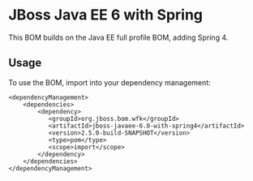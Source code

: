 JBoss Java EE 6 with Spring
===============================

This BOM builds on the Java EE full profile BOM, adding Spring 4.
  
Usage
-----

To use the BOM, import into your dependency management:

    <dependencyManagement>
        <dependencies>
            <dependency>
               <groupId>org.jboss.bom.wfk</groupId>
               <artifactId>jboss-javaee-6.0-with-spring4</artifactId>
               <version>2.5.0-build-SNAPSHOT</version>
               <type>pom</type>
               <scope>import</scope>
            </dependency>
        </dependencies>
    </dependencyManagement>

